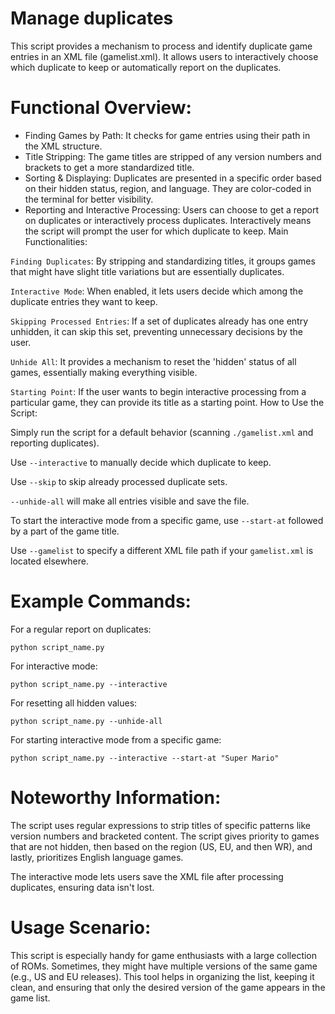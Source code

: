 # Manage duplicates

This script provides a mechanism to process and identify duplicate game entries in an XML file (gamelist.xml). It allows users to interactively choose which duplicate to keep or automatically report on the duplicates.

# Functional Overview:

* Finding Games by Path: It checks for game entries using their path in the XML structure.
* Title Stripping: The game titles are stripped of any version numbers and brackets to get a more standardized title.
* Sorting & Displaying: Duplicates are presented in a specific order based on their hidden status, region, and language. They are color-coded in the terminal for better visibility.
* Reporting and Interactive Processing: Users can choose to get a report on duplicates or interactively process duplicates. Interactively means the script will prompt the user for which duplicate to keep.
Main Functionalities:

`Finding Duplicates`: By stripping and standardizing titles, it groups games that might have slight title variations but are essentially duplicates.

`Interactive Mode`: When enabled, it lets users decide which among the duplicate entries they want to keep.

`Skipping Processed Entries`: If a set of duplicates already has one entry unhidden, it can skip this set, preventing unnecessary decisions by the user.

`Unhide All`: It provides a mechanism to reset the 'hidden' status of all games, essentially making everything visible.

`Starting Point`: If the user wants to begin interactive processing from a particular game, they can provide its title as a starting point.
How to Use the Script:

Simply run the script for a default behavior (scanning `./gamelist.xml` and reporting duplicates).

Use `--interactive` to manually decide which duplicate to keep.

Use `--skip` to skip already processed duplicate sets.

`--unhide-all` will make all entries visible and save the file.

To start the interactive mode from a specific game, use `--start-at` followed by a part of the game title.

Use `--gamelist` to specify a different XML file path if your `gamelist.xml` is located elsewhere.

# Example Commands:

For a regular report on duplicates:
```
python script_name.py
```

For interactive mode:
```
python script_name.py --interactive
```

For resetting all hidden values:
```
python script_name.py --unhide-all
```

For starting interactive mode from a specific game:
```
python script_name.py --interactive --start-at "Super Mario"
```

# Noteworthy Information:

The script uses regular expressions to strip titles of specific patterns like version numbers and bracketed content.
The script gives priority to games that are not hidden, then based on the region (US, EU, and then WR), and lastly, prioritizes English language games.

The interactive mode lets users save the XML file after processing duplicates, ensuring data isn't lost.

# Usage Scenario:

This script is especially handy for game enthusiasts with a large collection of ROMs. Sometimes, they might have multiple versions of the same game (e.g., US and EU releases). This tool helps in organizing the list, keeping it clean, and ensuring that only the desired version of the game appears in the game list.
